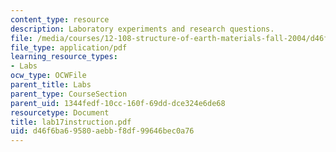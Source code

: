 ```yaml
---
content_type: resource
description: Laboratory experiments and research questions.
file: /media/courses/12-108-structure-of-earth-materials-fall-2004/d46f6ba69580aebbf8df99646bec0a76_lab17instruction.pdf
file_type: application/pdf
learning_resource_types:
- Labs
ocw_type: OCWFile
parent_title: Labs
parent_type: CourseSection
parent_uid: 1344fedf-10cc-160f-69dd-dce324e6de68
resourcetype: Document
title: lab17instruction.pdf
uid: d46f6ba6-9580-aebb-f8df-99646bec0a76
---
```

